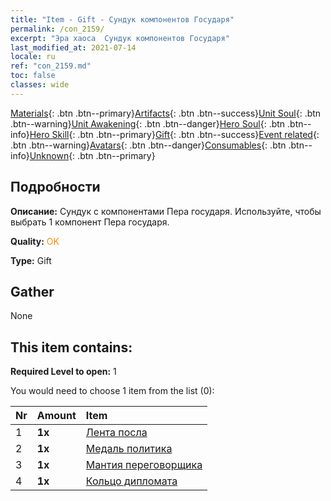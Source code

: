 ```yaml
---
title: "Item - Gift - Сундук компонентов Государя"
permalink: /con_2159/
excerpt: "Эра хаоса  Сундук компонентов Государя"
last_modified_at: 2021-07-14
locale: ru
ref: "con_2159.md"
toc: false
classes: wide
---
```

 [Materials](/ItemsRU/){: .btn .btn--primary}[Artifacts](/ItemsRU/Artifacts/){: .btn .btn--success}[Unit Soul](/ItemsRU/UnitSoul/){: .btn .btn--warning}[Unit Awakening](/ItemsRU/UnitAwakening/){: .btn .btn--danger}[Hero Soul](/ItemsRU/HeroSoul/){: .btn .btn--info}[Hero Skill](/ItemsRU/HeroSkill/){: .btn .btn--primary}[Gift](/ItemsRU/Gift/){: .btn .btn--success}[Event related](/ItemsRU/Events/){: .btn .btn--warning}[Avatars](/ItemsRU/Avatars/){: .btn .btn--danger}[Consumables](/ItemsRU/Consumables/){: .btn .btn--info}[Unknown](/ItemsRU/Unknown/){: .btn .btn--primary}

## Подробности
 **Описание:** Сундук с компонентами Пера государя. Используйте, чтобы выбрать 1 компонент Пера государя.

 **Quality:** <span style="color: #FF8C00">OK</span>

 **Type:** Gift

## Gather

  None

## This item contains:

 **Required Level to open:** 1

 You would need to choose 1 item from the list (0):

  | Nr | Amount |     Item    |
  |:---|:-------|:------------|
  | 1 |  **1x** | [Лента посла](/ru/Items/art_2154/) |  | 
  | 2 |  **1x** | [Медаль политика](/ru/Items/art_2155/) |  | 
  | 3 |  **1x** | [Мантия переговорщика](/ru/Items/art_2156/) |  | 
  | 4 |  **1x** | [Кольцо дипломата](/ru/Items/art_2157/) |  | 
